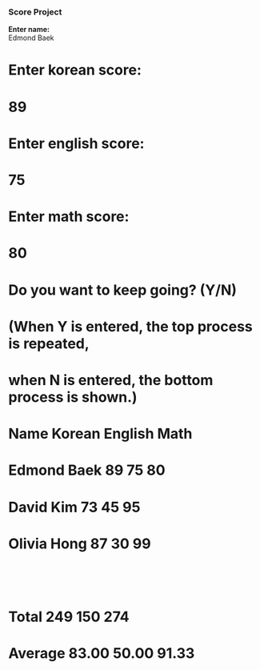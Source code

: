 ### Score Project
**Enter name:**<br>
Edmond Baek<br>
# Enter korean score:<br>
# 89<br>
# Enter english score:<br>
# 75<br>
# Enter math score:<br>
# 80<br>
# Do you want to keep going? (Y/N)<br>
# (When Y is entered, the top process is repeated,<br>
# when N is entered, the bottom process is shown.)<br>
# Name        			Korean		English		Math<br>
# Edmond Baek 			89		75		80<br>
# David Kim   			73		45		95<br>
# Olivia Hong 			87		30		99<br>
# <br>
# Total       			249		150		274<br>
# Average     			83.00		50.00		91.33<br>


